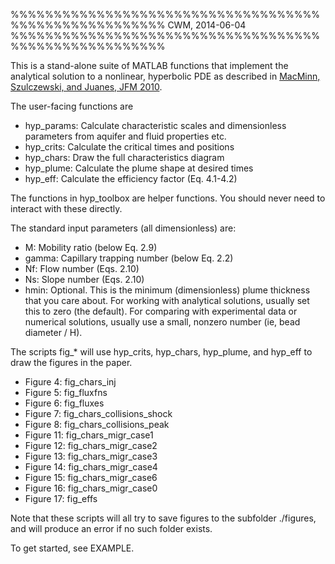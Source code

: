 %%%%%%%%%%%%%%%%%%%%%%%%%%%%%%%%%%%%%%%%%%%%%%%%%%%%%%
CWM, 2014-06-04
%%%%%%%%%%%%%%%%%%%%%%%%%%%%%%%%%%%%%%%%%%%%%%%%%%%%%%

This is a stand-alone suite of MATLAB functions that implement the analytical solution to a nonlinear, hyperbolic PDE as described in [MacMinn, Szulczewski, and Juanes, JFM 2010](http://dx.doi.org/10.1017/S0022112010003319 "MacMinn et al., JFM 2010").

The user-facing functions are
  - hyp_params: Calculate characteristic scales and dimensionless parameters from aquifer and fluid properties etc.
  - hyp_crits: Calculate the critical times and positions
  - hyp_chars: Draw the full characteristics diagram
  - hyp_plume: Calculate the plume shape at desired times
  - hyp_eff: Calculate the efficiency factor (Eq. 4.1-4.2)

The functions in hyp_toolbox are helper functions. You should never need to interact with these directly.

The standard input parameters (all dimensionless) are:
  - M: Mobility ratio (below Eq. 2.9)
  - gamma: Capillary trapping number (below Eq. 2.2)
  - Nf: Flow number (Eqs. 2.10)
  - Ns: Slope number (Eqs. 2.10)
  - hmin: Optional. This is the minimum (dimensionless) plume thickness that you care about. For working with analytical solutions, usually set this to zero (the default). For comparing with experimental data or numerical solutions, usually use a small, nonzero number (ie, bead diameter / H).

The scripts fig_* will use hyp_crits, hyp_chars, hyp_plume, and hyp_eff to draw the figures in the paper.
  - Figure 4: fig_chars_inj
  - Figure 5: fig_fluxfns
  - Figure 6: fig_fluxes
  - Figure 7: fig_chars_collisions_shock
  - Figure 8: fig_chars_collisions_peak
  - Figure 11: fig_chars_migr_case1
  - Figure 12: fig_chars_migr_case2
  - Figure 13: fig_chars_migr_case3
  - Figure 14: fig_chars_migr_case4
  - Figure 15: fig_chars_migr_case6
  - Figure 16: fig_chars_migr_case0
  - Figure 17: fig_effs

Note that these scripts will all try to save figures to the subfolder ./figures, and will produce an error if no such folder exists.

To get started, see EXAMPLE.